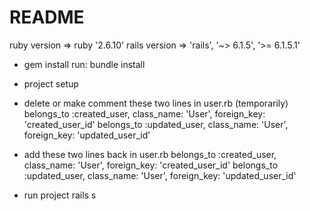 # README

ruby version => ruby '2.6.10'
rails version => 'rails', '~> 6.1.5', '>= 6.1.5.1'

* gem install
run: bundle install

* project setup

* delete or make comment these two lines in user.rb (temporarily)
belongs_to :created_user, class_name: 'User', foreign_key: 'created_user_id'
belongs_to :updated_user, class_name: 'User', foreign_key: 'updated_user_id'

* add these two lines back in user.rb
belongs_to :created_user, class_name: 'User', foreign_key: 'created_user_id'
belongs_to :updated_user, class_name: 'User', foreign_key: 'updated_user_id'

* run project
 rails s
